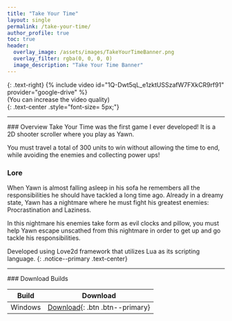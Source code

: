 ```yaml
---
title: "Take Your Time"
layout: single
permalink: /take-your-time/
author_profile: true
toc: true
header:
  overlay_image: /assets/images/TakeYourTimeBanner.png
  overlay_filter: rgba(0, 0, 0, 0)
  image_description: "Take Your Time Banner"
---
```

<a href="https://github.com/VascoCorreia/Take-Your-Time"> <i class="fab fa-brands fa-github fa-2x"></i></a>
{: .text-right}
{% include video id="1Q-Dwt5qL_e1zktUSSzafW7FXkCR9rf91" provider="google-drive" %}  
(You can increase the video quality)  
{: .text-center .style="font-size= 5px;"}
<hr>
### <i class="fa fa-solid fa-clock" style="color: #ae0c4e;"></i> Overview
Take Your Time was the first game I ever developed! It is a 2D shooter scroller where you play as Yawn.

You must travel a total of 300 units to win without allowing the time to end, while avoiding the enemies and collecting power ups! 

### <i class="fab fa-brands fa-gratipay" style="color: #ae0c4e;"></i> Lore
When Yawn is almost falling asleep in his sofa he remembers all the responsibilities he should have tackled a long time ago. Already in a dreamy state, Yawn has a nightmare where he must fight his greatest enemies: Procrastination and Laziness.

In this nightmare his enemies take form as evil clocks and pillow, you must help Yawn escape unscathed from this nightmare in order to get up  and go tackle his responsibilities.

Developed using Love2d framework that utilizes Lua as its scripting language.
{: .notice--primary .text-center}  

<hr>
### <i class="fa fa-solid fa-download" style="color: #ae0c4e;"></i> Download Builds  

| Build | Download |
| :--------: | :--------: |
| Windows | [Download](https://drive.google.com/uc?export=download&id=17L3rdxUIOwnWJRTdtoxR8hdZbYMQK2Ox){: .btn .btn--primary}   |  
